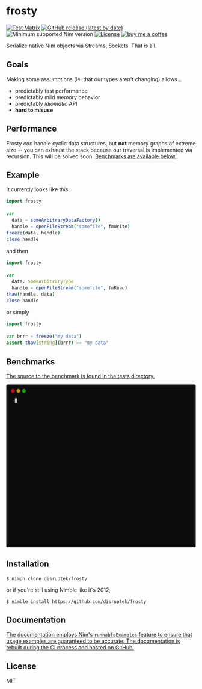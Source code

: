 # frosty

[![Test Matrix](https://github.com/disruptek/frosty/workflows/CI/badge.svg)](https://github.com/disruptek/frosty/actions?query=workflow%3ACI)
[![GitHub release (latest by date)](https://img.shields.io/github/v/release/disruptek/frosty?style=flat)](https://github.com/disruptek/frosty/releases/latest)
![Minimum supported Nim version](https://img.shields.io/badge/nim-1.0.8%2B-informational?style=flat&logo=nim)
[![License](https://img.shields.io/github/license/disruptek/frosty?style=flat)](#license)
[![buy me a coffee](https://img.shields.io/badge/donate-buy%20me%20a%20coffee-orange.svg)](https://www.buymeacoffee.com/disruptek)

Serialize native Nim objects via Streams, Sockets.  That is all.

## Goals

Making some assumptions (ie. that our types aren't changing) allows...

- predictably fast performance
- predictably mild memory behavior
- predictably _idiomatic_ API
- **hard to misuse**

## Performance

Frosty _can_ handle cyclic data structures, but **not** memory graphs
of extreme size -- you can exhaust the stack because our traversal is
implemented via recursion. This will be solved soon. [Benchmarks are available
below.](https://github.com/disruptek/frosty#benchmarks).

## Example

It currently looks like this:

```nim
import frosty

var
  data = someArbitraryDataFactory()
  handle = openFileStream("somefile", fmWrite)
freeze(data, handle)
close handle
```

and then

```nim
import frosty

var
  data: SomeArbitraryType
  handle = openFileStream("somefile", fmRead)
thaw(handle, data)
close handle
```

or simply

```nim
import frosty

var brrr = freeze("my data")
assert thaw[string](brrr) == "my data"
```

## Benchmarks

[The source to the benchmark is found in the tests directory.](https://github.com/disruptek/frosty/blob/master/tests/bench.nim)

![benchmarks](docs/bench.svg "benchmarks")


## Installation

```
$ nimph clone disruptek/frosty
```
or if you're still using Nimble like it's 2012,
```
$ nimble install https://github.com/disruptek/frosty
```

## Documentation

[The documentation employs Nim's `runnableExamples` feature to
ensure that usage examples are guaranteed to be accurate. The
documentation is rebuilt during the CI process and hosted on
GitHub.](https://disruptek.github.io/frosty/frosty.html)

## License
MIT
